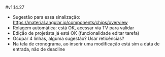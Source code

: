 #v1.14.27

- Sugestão para essa sinalização: https://material.angular.io/components/chips/overview
- Rolagem automática: está OK, acessar via TV para validar
- Edição de projetista já está OK (funcionalidade editar tarefa)
- Ocupar 4 linhas, alguma sugestão? Usar reticências?
- Na tela de cronograma, ao inserir uma modificação está sim a data de entrada, não de deadline


